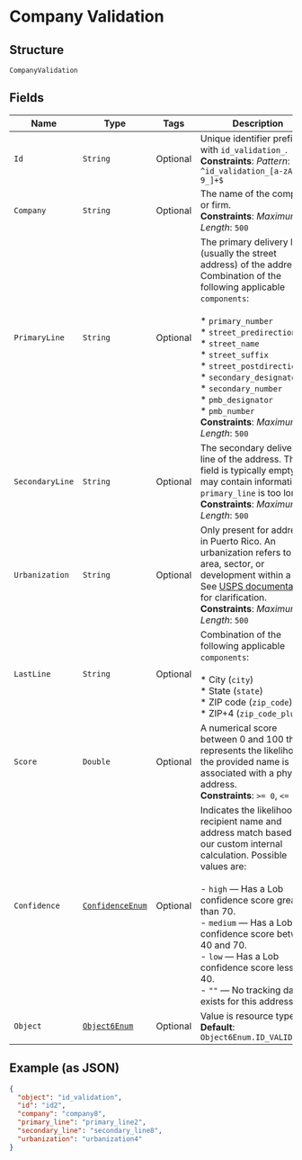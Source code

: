 
# Company Validation

## Structure

`CompanyValidation`

## Fields

| Name | Type | Tags | Description | Getter | Setter |
|  --- | --- | --- | --- | --- | --- |
| `Id` | `String` | Optional | Unique identifier prefixed with `id_validation_`.<br>**Constraints**: *Pattern*: `^id_validation_[a-zA-Z0-9_]+$` | String getId() | setId(String id) |
| `Company` | `String` | Optional | The name of the company or firm.<br>**Constraints**: *Maximum Length*: `500` | String getCompany() | setCompany(String company) |
| `PrimaryLine` | `String` | Optional | The primary delivery line (usually the street address) of the address.<br>Combination of the following applicable `components`:<br><br>* `primary_number`<br>* `street_predirection`<br>* `street_name`<br>* `street_suffix`<br>* `street_postdirection`<br>* `secondary_designator`<br>* `secondary_number`<br>* `pmb_designator`<br>* `pmb_number`<br>**Constraints**: *Maximum Length*: `500` | String getPrimaryLine() | setPrimaryLine(String primaryLine) |
| `SecondaryLine` | `String` | Optional | The secondary delivery line of the address. This field is typically empty but may contain information if `primary_line` is too long.<br>**Constraints**: *Maximum Length*: `500` | String getSecondaryLine() | setSecondaryLine(String secondaryLine) |
| `Urbanization` | `String` | Optional | Only present for addresses in Puerto Rico. An urbanization refers to an area, sector, or development within a city. See <a href="https://pe.usps.com/text/pub28/28api_008.htm#:~:text=I51.,-4%20Urbanizations&text=In%20Puerto%20Rico%2C%20identical%20street,placed%20before%20the%20urbanization%20name." target="_blank">USPS documentation</a> for clarification.<br>**Constraints**: *Maximum Length*: `500` | String getUrbanization() | setUrbanization(String urbanization) |
| `LastLine` | `String` | Optional | Combination of the following applicable `components`:<br><br>* City (`city`)<br>* State (`state`)<br>* ZIP code (`zip_code`)<br>* ZIP+4 (`zip_code_plus_4`) | String getLastLine() | setLastLine(String lastLine) |
| `Score` | `Double` | Optional | A numerical score between 0 and 100 that represents the likelihood the provided name is associated with a physical address.<br>**Constraints**: `>= 0`, `<= 100` | Double getScore() | setScore(Double score) |
| `Confidence` | [`ConfidenceEnum`](../../doc/models/confidence-enum.md) | Optional | Indicates the likelihood the recipient name and address match based on our custom internal calculation. Possible values are:<br><br>- `high` — Has a Lob confidence score greater than 70.<br>- `medium` — Has a Lob confidence score between 40 and 70.<br>- `low` — Has a Lob confidence score less than 40.<br>- `""` — No tracking data exists for this address. | ConfidenceEnum getConfidence() | setConfidence(ConfidenceEnum confidence) |
| `Object` | [`Object6Enum`](../../doc/models/object-6-enum.md) | Optional | Value is resource type.<br>**Default**: `Object6Enum.ID_VALIDATION` | Object6Enum getObject() | setObject(Object6Enum object) |

## Example (as JSON)

```json
{
  "object": "id_validation",
  "id": "id2",
  "company": "company8",
  "primary_line": "primary_line2",
  "secondary_line": "secondary_line8",
  "urbanization": "urbanization4"
}
```


